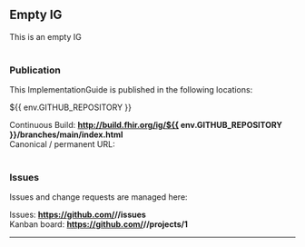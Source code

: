 Empty IG
---
This is an empty IG
<br> </br>
###
### Publication
This ImplementationGuide is published in the following locations:

${{ env.GITHUB_REPOSITORY }}

Continuous Build: __http://build.fhir.org/ig/${{ env.GITHUB_REPOSITORY }}/branches/main/index.html__  
Canonical / permanent URL: 
<br> </br>

### Issues
Issues and change requests are managed here:  

Issues:  __https://github.com/<handle>/<repo>/issues__  
Kanban board:  __https://github.com/<handle>/<repo>/projects/1__  

---
